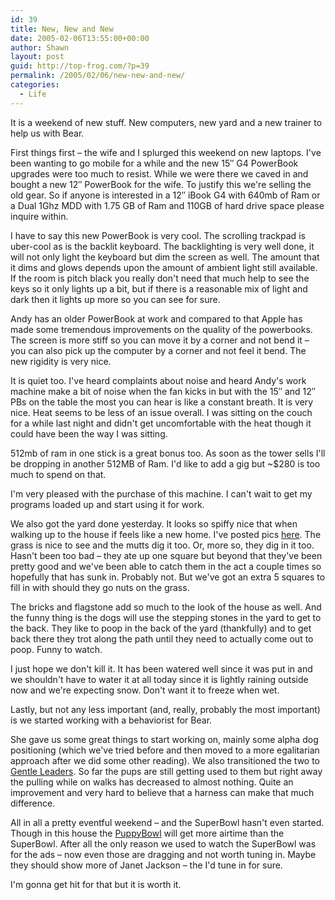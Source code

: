 ```yaml
---
id: 39
title: New, New and New
date: 2005-02-06T13:55:00+00:00
author: Shawn
layout: post
guid: http://top-frog.com/?p=39
permalink: /2005/02/06/new-new-and-new/
categories:
  - Life
---
```

It is a weekend of new stuff. New computers, new yard and a new trainer to help us with Bear.

First things first – the wife and I splurged this weekend on new laptops. I've been wanting to go mobile for a while and the new 15&#8243; G4 PowerBook upgrades were too much to resist. While we were there we caved in and bought a new 12&#8243; PowerBook for the wife. To justify this we're selling the old gear. So if anyone is interested in a 12&#8243; iBook G4 with 640mb of Ram or a Dual 1Ghz MDD with 1.75 GB of Ram and 110GB of hard drive space please inquire within. 



I have to say this new PowerBook is very cool. The scrolling trackpad is uber-cool as is the backlit keyboard. The backlighting is very well done, it will not only light the keyboard but dim the screen as well. The amount that it dims and glows depends upon the amount of ambient light still available. If the room is pitch black you really don't need that much help to see the keys so it only lights up a bit, but if there is a reasonable mix of light and dark then it lights up more so you can see for sure.

Andy has an older PowerBook at work and compared to that Apple has made some tremendous improvements on the quality of the powerbooks. The screen is more stiff so you can move it by a corner and not bend it – you can also pick up the computer by a corner and not feel it bend. The new rigidity is very nice.

It is quiet too. I've heard complaints about noise and heard Andy's work machine make a bit of noise when the fan kicks in but with the 15&#8243; and 12&#8243; PBs on the table the most you can hear is like a constant breath. It is very nice. Heat seems to be less of an issue overall. I was sitting on the couch for a while last night and didn't get uncomfortable with the heat though it could have been the way I was sitting.

512mb of ram in one stick is a great bonus too. As soon as the tower sells I'll be dropping in another 512MB of Ram. I'd like to add a gig but ~$280 is too much to spend on that.

I'm very pleased with the purchase of this machine. I can't wait to get my programs loaded up and start using it for work.

We also got the yard done yesterday. It looks so spiffy nice that when walking up to the house if feels like a new home. I've posted pics [here](/gallery/TheYard). The grass is nice to see and the mutts dig it too. Or, more so, they dig in it too. Hasn't been too bad – they ate up one square but beyond that they've been pretty good and we've been able to catch them in the act a couple times so hopefully that has sunk in. Probably not. But we've got an extra 5 squares to fill in with should they go nuts on the grass.

The bricks and flagstone add so much to the look of the house as well. And the funny thing is the dogs will use the stepping stones in the yard to get to the back. They like to poop in the back of the yard (thankfully) and to get back there they trot along the path until they need to actually come out to poop. Funny to watch.

I just hope we don't kill it. It has been watered well since it was put in and we shouldn't have to water it at all today since it is lightly raining outside now and we're expecting snow. Don't want it to freeze when wet.

Lastly, but not any less important (and, really, probably the most important) is we started working with a behaviorist for Bear.

She gave us some great things to start working on, mainly some alpha dog positioning (which we've tried before and then moved to a more egalitarian approach after we did some other reading). We also transitioned the two to [Gentle Leaders](http://www.gentleleader.com/pages.cfm?id=29). So far the pups are still getting used to them but right away the pulling while on walks has decreased to almost nothing. Quite an improvement and very hard to believe that a harness can make that much difference. 

All in all a pretty eventful weekend – and the SuperBowl hasn't even started. Though in this house the [PuppyBowl](http://animal.discovery.com/convergence/puppybowl/puppybowl.html) will get more airtime than the SuperBowl. After all the only reason we used to watch the SuperBowl was for the ads – now even those are dragging and not worth tuning in. Maybe they should show more of Janet Jackson – the I'd tune in for sure.

I'm gonna get hit for that but it is worth it.